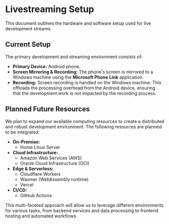 # Livestreaming Setup

This document outlines the hardware and software setup used for live development streams.

## Current Setup

The primary development and streaming environment consists of:

*   **Primary Device:** Android phone.
*   **Screen Mirroring & Recording:** The phone's screen is mirrored to a Windows machine using the **Microsoft Phone Link** application.
*   **Recording:** Screen recording is handled on the Windows machine. This offloads the processing overhead from the Android device, ensuring that the development work is not impacted by the recording process.

## Planned Future Resources

We plan to expand our available computing resources to create a distributed and robust development environment. The following resources are planned to be integrated:

*   **On-Premise:**
    *   Home Linux Server
*   **Cloud Infrastructure:**
    *   Amazon Web Services (AWS)
    *   Oracle Cloud Infrastructure (OCI)
*   **Edge & Serverless:**
    *   Cloudflare Workers
    *   Wasmer (WebAssembly runtime)
    *   Vercel
*   **CI/CD:**
    *   GitHub Actions

This multi-faceted approach will allow us to leverage different environments for various tasks, from backend services and data processing to frontend hosting and automated workflows.
